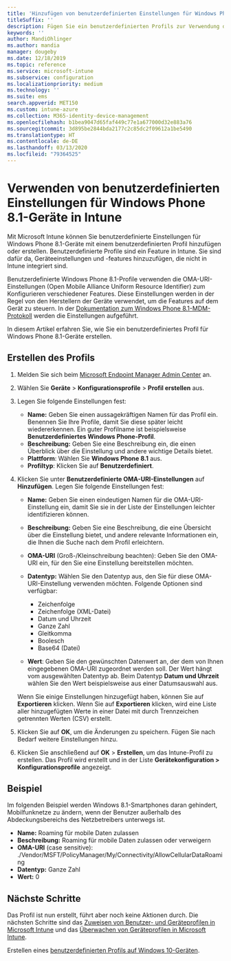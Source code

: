 ```yaml
---
title: 'Hinzufügen von benutzerdefinierten Einstellungen für Windows Phone 8.1-Geräte in Microsoft Intune: Azure | Microsoft-Dokumentation'
titleSuffix: ''
description: Fügen Sie ein benutzerdefinierten Profils zur Verwendung der OMA-URI-Einstellungen für Windows Phone 8.1-Geräte in Microsoft Intune hinzu, oder erstellen Sie ein solches Profil.
keywords: ''
author: MandiOhlinger
ms.author: mandia
manager: dougeby
ms.date: 12/18/2019
ms.topic: reference
ms.service: microsoft-intune
ms.subservice: configuration
ms.localizationpriority: medium
ms.technology: ''
ms.suite: ems
search.appverid: MET150
ms.custom: intune-azure
ms.collection: M365-identity-device-management
ms.openlocfilehash: b1bea9047d65faf449c77e1a677000d32e883a76
ms.sourcegitcommit: 3d895be2844bda2177c2c85dc2f09612a1be5490
ms.translationtype: HT
ms.contentlocale: de-DE
ms.lasthandoff: 03/13/2020
ms.locfileid: "79364525"
---
```

# <a name="use-custom-settings-for-windows-phone-81-devices-in-intune"></a>Verwenden von benutzerdefinierten Einstellungen für Windows Phone 8.1-Geräte in Intune

Mit Microsoft Intune können Sie benutzerdefinierte Einstellungen für Windows Phone 8.1-Geräte mit einem benutzerdefinierten Profil hinzufügen oder erstellen. Benutzerdefinierte Profile sind ein Feature in Intune. Sie sind dafür da, Geräteeinstellungen und -features hinzuzufügen, die nicht in Intune integriert sind.

Benutzerdefinierte Windows Phone 8.1-Profile verwenden die OMA-URI-Einstellungen (Open Mobile Alliance Uniform Resource Identifier) zum Konfigurieren verschiedener Features. Diese Einstellungen werden in der Regel von den Herstellern der Geräte verwendet, um die Features auf dem Gerät zu steuern. In der [Dokumentation zum Windows Phone 8.1-MDM-Protokoll](https://docs.microsoft.com/previous-versions/windows/it-pro/windows-phone/dn499787(v=technet.10)) werden die Einstellungen aufgeführt.

In diesem Artikel erfahren Sie, wie Sie ein benutzerdefiniertes Profil für Windows Phone 8.1-Geräte erstellen. 

## <a name="create-the-profile"></a>Erstellen des Profils

1. Melden Sie sich beim [Microsoft Endpoint Manager Admin Center](https://go.microsoft.com/fwlink/?linkid=2109431) an.
2. Wählen Sie **Geräte** > **Konfigurationsprofile** > **Profil erstellen** aus.
3. Legen Sie folgende Einstellungen fest:

    - **Name:** Geben Sie einen aussagekräftigen Namen für das Profil ein. Benennen Sie Ihre Profile, damit Sie diese später leicht wiedererkennen. Ein guter Profilname ist beispielsweise **Benutzerdefiniertes Windows Phone-Profil**.
    - **Beschreibung:** Geben Sie eine Beschreibung ein, die einen Überblick über die Einstellung und andere wichtige Details bietet.
    - **Plattform**: Wählen Sie **Windows Phone 8.1** aus.
    - **Profiltyp**: Klicken Sie auf **Benutzerdefiniert**.

4. Klicken Sie unter **Benutzerdefinierte OMA-URI-Einstellungen** auf **Hinzufügen**. Legen Sie folgende Einstellungen fest:

    - **Name:** Geben Sie einen eindeutigen Namen für die OMA-URI-Einstellung ein, damit Sie sie in der Liste der Einstellungen leichter identifizieren können.
    - **Beschreibung:** Geben Sie eine Beschreibung, die eine Übersicht über die Einstellung bietet, und andere relevante Informationen ein, die Ihnen die Suche nach dem Profil erleichtern.
    - **OMA-URI** (Groß-/Kleinschreibung beachten): Geben Sie den OMA-URI ein, für den Sie eine Einstellung bereitstellen möchten.
    - **Datentyp:** Wählen Sie den Datentyp aus, den Sie für diese OMA-URI-Einstellung verwenden möchten. Folgende Optionen sind verfügbar:

        - Zeichenfolge
        - Zeichenfolge (XML-Datei)
        - Datum und Uhrzeit
        - Ganze Zahl
        - Gleitkomma
        - Boolesch
        - Base64 (Datei)

    - **Wert**: Geben Sie den gewünschten Datenwert an, der dem von Ihnen eingegebenen OMA-URI zugeordnet werden soll. Der Wert hängt vom ausgewählten Datentyp ab. Beim Datentyp **Datum und Uhrzeit** wählen Sie den Wert beispielsweise aus einer Datumsauswahl aus.

    Wenn Sie einige Einstellungen hinzugefügt haben, können Sie auf **Exportieren** klicken. Wenn Sie auf **Exportieren** klicken, wird eine Liste aller hinzugefügten Werte in einer Datei mit durch Trennzeichen getrennten Werten (CSV) erstellt.

5. Klicken Sie auf **OK**, um die Änderungen zu speichern. Fügen Sie nach Bedarf weitere Einstellungen hinzu.
6. Klicken Sie anschließend auf **OK** > **Erstellen**, um das Intune-Profil zu erstellen. Das Profil wird erstellt und in der Liste **Gerätekonfiguration > Konfigurationsprofile** angezeigt.

## <a name="example"></a>Beispiel

Im folgenden Beispiel werden Windows 8.1-Smartphones daran gehindert, Mobilfunknetze zu ändern, wenn der Benutzer außerhalb des Abdeckungsbereichs des Netzbetreibers unterwegs ist.

- **Name:** Roaming für mobile Daten zulassen
- **Beschreibung:** Roaming für mobile Daten zulassen oder verweigern
- **OMA-URI** (case sensitive): ./Vendor/MSFT/PolicyManager/My/Connectivity/AllowCellularDataRoaming
- **Datentyp:** Ganze Zahl
- **Wert:** 0

## <a name="next-steps"></a>Nächste Schritte

Das Profil ist nun erstellt, führt aber noch keine Aktionen durch. Die nächsten Schritte sind das [Zuweisen von Benutzer- und Geräteprofilen in Microsoft Intune](device-profile-assign.md) und das [Überwachen von Geräteprofilen in Microsoft Intune](device-profile-monitor.md).

Erstellen eines [benutzerdefinierten Profils auf Windows 10-Geräten](custom-settings-windows-10.md).
